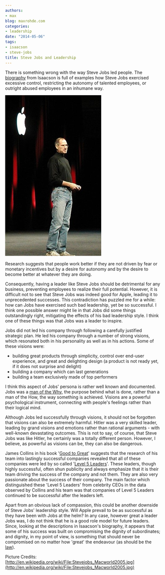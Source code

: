 ```yaml
---
authors:
- max
blog: maxrohde.com
categories:
- leadership
date: "2014-05-06"
tags:
- isaacson
- steve-jobs
title: Steve Jobs and Leadership
---
```


There is something wrong with the way Steve Jobs led people. The [biography](<http://en.wikipedia.org/wiki/Steve_Jobs_(book)>) from ‪Isaacson‬ is full of examples how Steve Jobs exercised excessive control, restricting the autonomy of talented employees, or outright abused employees in an inhumane way.

![](images/050314_0123_stevejobsan1.jpg)

Research suggests that people work better if they are not driven by fear or monetary incentives but by a desire for autonomy and by the desire to become better at whatever they are doing.

Consequently, having a leader like Steve Jobs should be detrimental for any business, preventing employees to realize their full potential. However, it is difficult not to see that Steve Jobs was indeed good for Apple, leading it to unprecedented successes. This contradiction has puzzled me for a while: how can Jobs have exercised such bad leadership, yet be so successful. I think one possible answer might lie in that Jobs did some things outstandingly right, mitigating the effects of his bad leadership style. I think one of these things was that Jobs was a leader to inspire.

Jobs did not led his company through following a carefully justified strategic plan. He led his company through a number of strong visions, which resonated both in his personality as well as in his actions. Some of these visions were:

- building great products through simplicity, control over end-user experience, and great and delighting design (a product is not ready yet, if it does not surprise and delight)
- building a company which can last generations
- building a team exclusively made of top performers

I think this aspect of Jobs' persona is rather well known and documented. Jobs was a [man of the Why](http://www.newyorker.com/reporting/2011/11/14/111114fa_fact_gladwell?currentPage=all), the purpose behind what is done, rather than a man of the How, the way something is achieved. Visions are a powerful psychological instrument, connecting with people's feelings rather than their logical mind.

Although Jobs led successfully through visions, it should not be forgotten that visions can also be extremely harmful. Hitler was a very skilled leader, leading by grand visions and emotions rather than rational arguments - with well-known devastating outcomes. This is not to say, of course, that Steve Jobs was like Hitler, he certainly was a totally different person. However, I believe, as powerful as visions can be, they can also be dangerous.

James Collins in his book '[Good to Great](http://en.wikipedia.org/wiki/Good_to_great)' suggests that the research of his team into lastingly successful companies revealed that all of these companies were led by so called '[Level 5 Leaders](http://younglifeperception.wordpress.com/2012/10/22/are-you-a-level-5-leader/)'. These leaders, though highly successful, often shun publicity and always emphasize that it is their team driving the success of the company and not them. They are also very passionate about the success of their company. The main factor which distinguished these 'Level 5 Leaders' from celebrity CEOs in the data observed by Collins and his team was that companies of Level 5 Leaders continued to be successful after the leaders left.

Apart from an obvious lack of compassion, this could be another downside of Steve Jobs' leadership style. Will Apple prevail to be as successful as they have been with Jobs at the helm? In any case, however great a leader Jobs was, I do not think that he is a good role model for future leaders. Since, looking at the descriptions in ‪Isaacson‬'s biography, it appears that some of his success was built on compromising the dignity of subordinates; and dignity, in my point of view, is something that should never be compromised on no matter how 'great' the endeavour (as should be the [law](http://www.nytimes.com/2014/05/03/business/steve-jobs-a-genius-at-pushing-boundaries-too.html)).

Picture Credits: [http://en.wikipedia.org/wiki/File:Stevejobs_Macworld2005.jpg](http://en.wikipedia.org/wiki/File:Stevejobs_Macworld2005.jpg)